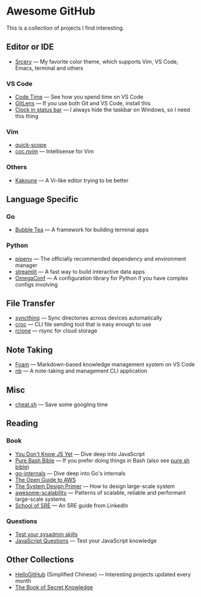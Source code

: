 # Awesome GitHub

This is a collection of projects I find interesting.

## Editor or IDE

- [Srcery](https://github.com/srcery-colors) — My favorite color theme, which supports Vim, VS Code, Emacs, terminal and others

### VS Code

- [Code Time](https://github.com/swdotcom/swdc-vscode) — See how you spend time on VS Code
- [GItLens](https://github.com/eamodio/vscode-gitlens) — If you use both Git and VS Code, install this
- [Clock in status bar](https://github.com/compulim/vscode-clock) — I always hide the taskbar on Windows, so I need this thing

### Vim

- [quick-scope](https://github.com/unblevable/quick-scope)
- [coc.nvim](https://github.com/neoclide/coc.nvim) — Intellisense for Vim

### Others

- [Kakoune](https://github.com/mawww/kakoune) — A Vi-like editor trying to be better

## Language Specific

### Go

- [Bubble Tea](https://github.com/charmbracelet/bubbletea) — A framework for building terminal apps

### Python

- [pipenv](https://github.com/pypa/pipenv) — The officially recommended dependency and environment manager
- [streamlit](https://github.com/streamlit/streamlit) — A fast way to build interactive data apps
- [OmegaConf](https://github.com/omry/omegaconf) — A configuration library for Python if you have complex configs involving

## File Transfer

- [syncthing](https://github.com/syncthing/syncthing) — Sync directories across devices automatically
- [croc](https://github.com/schollz/croc) — CLI file sending tool that is easy enough to use
- [rclone](https://github.com/rclone/rclone) — rsync for cloud storage

## Note Taking

- [Foam](https://github.com/foambubble/foam) — Markdown-based knowledge management system on VS Code
- [nb](https://github.com/xwmx/nb) — A note-taking and management CLI application

## Misc

- [cheat.sh](https://github.com/chubin/cheat.sh) — Save some googling time

## Reading

### Book

- [You Don't Know JS Yet](https://github.com/getify/You-Dont-Know-JS) — Dive deep into JavaScript
- [Pure Bash Bible](https://github.com/dylanaraps/pure-bash-bible) — If you prefer doing things in Bash (also see [pure sh bible](https://github.com/dylanaraps/pure-sh-bible))
- [go-internals](https://github.com/teh-cmc/go-internals) — Dive deep into Go's internals
- [The Open Guide to AWS](https://github.com/open-guides/og-aws)
- [The System Design Primer](https://github.com/donnemartin/system-design-primer) — How to design large-scale system
- [awesome-scalability](https://github.com/binhnguyennus/awesome-scalability) — Patterns of scalable, reliable and performant large-scale systems
- [School of SRE](https://github.com/linkedin/school-of-sre) — An SRE guide from LinkedIn

### Questions

- [Test your sysadmin skills](https://github.com/trimstray/test-your-sysadmin-skills)
- [JavaScript Questions](https://github.com/lydiahallie/javascript-questions) — Test your JavaScript knowledge

## Other Collections

- [HelloGitHub](https://github.com/521xueweihan/HelloGitHub) (Simplified Chinese) — Interesting projects updated every month
- [The Book of Secret Knowledge](https://github.com/trimstray/the-book-of-secret-knowledge)